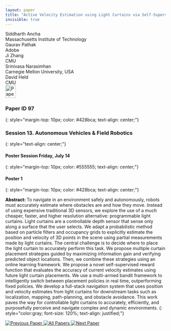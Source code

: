 ```yaml
---
layout: paper
title: "Active Velocity Estimation using Light Curtains via Self-Supervised Multi-Armed Bandits"
invisible: true
---
```

<div class="paper-authors">
<div class="paper-author-box">
    <div class="paper-author-name">Siddharth  Ancha</div>
    <div class="paper-author-uni">Massachusetts Institute of Technology</div>
</div>
<div class="paper-author-box">
    <div class="paper-author-name">Gaurav Pathak</div>
    <div class="paper-author-uni">Adobe</div>
</div>
<div class="paper-author-box">
    <div class="paper-author-name">Ji Zhang</div>
    <div class="paper-author-uni">CMU</div>
</div>
<div class="paper-author-box">
    <div class="paper-author-name">Srinivasa Narasimhan</div>
    <div class="paper-author-uni">Carnegie Mellon University, USA</div>
</div>
<div class="paper-author-box">
    <div class="paper-author-name">David Held</div>
    <div class="paper-author-uni">CMU</div>
</div>

</div><div class="paper-pdf">
<div> <a href="http://www.roboticsproceedings.org/rss19/p097.pdf"><img src="{{ site.baseurl }}/images/paper_link.png" alt="Paper Website" width = "33"  height = "40"/></a> </div>
</div>

### Paper ID 97
{: style="margin-top: 10px; color: #428bca; text-align: center;"}

### Session 13. Autonomous Vehicles & Field Robotics
{: style="text-align: center;"}

#### Poster Session Friday, July 14
{: style="margin-top: 10px; color: #555555; text-align: center;"}

#### Poster 1
{: style="margin-top: 10px; color: #428bca; text-align: center;"}

<b style="color: black;">Abstract: </b>To navigate in an environment safely and autonomously, robots must accurately estimate where obstacles are and how they move. Instead of using expensive traditional 3D sensors, we explore the use of a much cheaper, faster, and higher resolution alternative: programmable light curtains. Light curtains are a controllable depth sensor that sense only along a surface that the user selects. We adapt a probabilistic method based on particle filters and occupancy grids to explicitly estimate the position and velocity of 3D points in the scene using partial measurements made by light curtains. The central challenge is to decide where to place the light curtain to accurately perform this task. We propose multiple curtain placement strategies guided by maximizing information gain and verifying predicted object locations. Then, we combine these strategies using an online learning framework. We propose a novel self-supervised reward function that evaluates the accuracy of current velocity estimates using future light curtain placements. We use a multi-armed bandit framework to intelligently switch between placement policies in real time, outperforming fixed policies. We develop a full-stack navigation system that uses position and velocity estimates from light curtains for downstream tasks such as localization, mapping, path-planning, and obstacle avoidance. This work paves the way for controllable light curtains to accurately, efficiently, and purposefully perceive and navigate complex and dynamic environments.
{: style="color:gray; font-size: 120%; text-align: justified;"}


<div class="paper-menu">
<a href="{{ site.baseurl }}/program/papers/096/"> <img src="{{ site.baseurl }}/images/previous_paper_icon.png" alt="Previous Paper" title="Previous Paper"/> </a>
<a href="{{ site.baseurl }}/program/papers"><img src="{{ site.baseurl }}/images/overview_icon.png" alt="All Papers" title="All Papers"/> </a>
<a href="{{ site.baseurl }}/program/papers/098/"> <img src="{{ site.baseurl }}/images/next_paper_icon.png" alt="Next Paper" title="Next Paper"/> </a>

</div>
